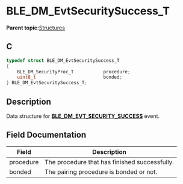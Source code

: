 # BLE\_DM\_EvtSecuritySuccess\_T

**Parent topic:**[Structures](GUID-E5E92890-D6CE-4B37-AD56-B4D84D746B1B.md)

## C

```c
typedef struct BLE_DM_EvtSecuritySuccess_T
{
    BLE_DM_SecurityProc_T           procedure;
    uint8_t                         bonded;
} BLE_DM_EvtSecuritySuccess_T;
```

## Description

Data structure for **[BLE\_DM\_EVT\_SECURITY\_SUCCESS](GUID-65F57110-C2EB-4489-BF68-33BCBDD490B1.md)** event.

## Field Documentation

|Field|Description|
|-----|-----------|
|procedure|The procedure that has finished successfully.|
|bonded|The pairing procedure is bonded or not.|

